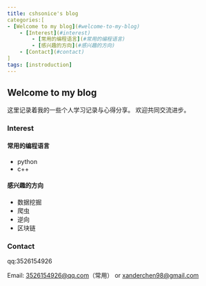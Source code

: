 ```yaml
---
title: cshsonice's blog
categories:[
- [Welcome to my blog](#welcome-to-my-blog)
    - [Interest](#interest)
        - [常用的编程语言](#常用的编程语言)
        - [感兴趣的方向](#感兴趣的方向)
    - [Contact](#contact)
]
tags: [instroduction]
---
```


## Welcome to my blog

这里记录着我的一些个人学习记录与心得分享。
欢迎共同交流进步。

### Interest
#### 常用的编程语言
* python
* c++
#### 感兴趣的方向
* 数据挖掘
* 爬虫
* 逆向
* 区块链

### Contact

qq:3526154926

Email: 3526154926@qq.com（常用） or xanderchen98@gmail.com
